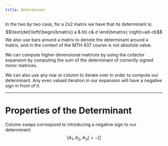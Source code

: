 ```yaml
---
title: Determinant
---
```

In the two by two case, for a 2x2 matrix we have that its determinant is:
$$\text{det}\left(\begin{bmatrix} a & b\\ c& d \end{bmatrix} \right)=ad-cb$$
We also use bars around a matrix to denote the determinant around a matrix, and in the context of the MTH 437 course is not absolute value. 

We can compute higher dimensional matrices by using the cofactor expansion by computing the sum of the determinant of correctly signed minor matrices. 

We can also use any row or column to iterate over in order to compute our determinant. Any even valued iteration in our expansion will have a negative sign in front of it. 

---
# Properties of the Determinant 

Column swaps correspond to introducing a negative sign to our determinant:
$$[A_{1},A_{2},A_{3}]=-[]$$